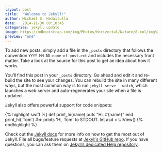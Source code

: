 ```yaml
---
layout: post
title:  "Welcome to Jekyll!"
author: Michael S. Hedaitulla
date:   2014-11-30 00:10:45
categories: jekyll update
image: https://mdbootstrap.com/img/Photos/Horizontal/Nature/8-col/img%20%28122%29.jpg
preview: "one"
---
```


To add new posts, simply add a file in the `_posts` directory that follows the convention `YYYY-MM-DD-name-of-post.ext` and includes the necessary front matter. Take a look at the source for this post to get an idea about how it works.

You’ll find this post in your `_posts` directory. Go ahead and edit it and re-build the site to see your changes. You can rebuild the site in many different ways, but the most common way is to run `jekyll serve --watch`, which launches a web server and auto-regenerates your site when a file is updated.

Jekyll also offers powerful support for code snippets:

{% highlight swift %}
def print_hi(name)
  puts "Hi, #{name}"
end
print_hi('Tom')
#=> prints 'Hi, Tom' to STDOUT.
let asd = UIView()
{% endhighlight %}

Check out the [Jekyll docs][jekyll] for more info on how to get the most out of Jekyll. File all bugs/feature requests at [Jekyll’s GitHub repo][jekyll-gh]. If you have questions, you can ask them on [Jekyll’s dedicated Help repository][jekyll-help].

[jekyll]:      http://jekyllrb.com
[jekyll-gh]:   https://github.com/jekyll/jekyll
[jekyll-help]: https://github.com/jekyll/jekyll-help
